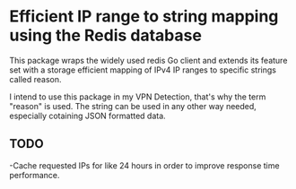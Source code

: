 # Efficient  IP range to string mapping using the Redis database

This package wraps the widely used redis Go client and extends its feature set with a storage efficient mapping of IPv4 IP ranges to specific strings called reason.

I intend to use this package in my VPN Detection, that's why the term "reason" is used.
The string can be used in any other way needed, especially cotaining JSON formatted data.

## TODO

 -Cache requested IPs for like 24 hours in order to improve response time performance.